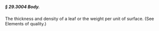 ##### § 29.3004 Body. #####

The thickness and density of a leaf or the weight per unit of surface. (See Elements of quality.)